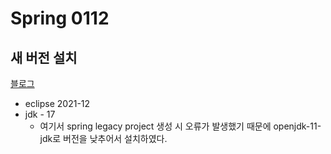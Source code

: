 # Spring 0112

## 새 버전 설치 

[블로그](https://blog.naver.com/coding_helper/222617517892)
- eclipse 2021-12
- jdk - 17 
    + 여기서 spring legacy project 생성 시 오류가 발생했기 때문에 openjdk-11-jdk로 버전을 낮추어서 설치하였다. 
